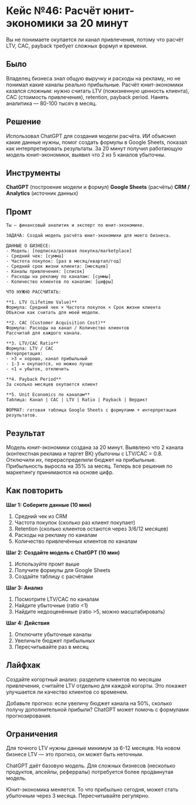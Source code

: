 # Кейс №46: Расчёт юнит-экономики за 20 минут

Вы не понимаете окупается ли канал привлечения, потому что расчёт LTV, CAC, payback требует сложных формул и времени.

## Было

Владелец бизнеса знал общую выручку и расходы на рекламу, но не понимал какие каналы реально прибыльные. Расчёт юнит-экономики казался сложным: нужно считать LTV (пожизненную ценность клиента), CAC (стоимость привлечения), retention, payback period. Нанять аналитика — 80-100 тысяч в месяц.

## Решение

Использовал ChatGPT для создания модели расчёта. ИИ объяснил какие данные нужны, помог создать формулы в Google Sheets, показал как интерпретировать результаты. За 20 минут получил работающую модель юнит-экономики, выявил что 2 из 5 каналов убыточны.

## Инструменты

**ChatGPT** (построение модели и формул)
**Google Sheets** (расчёты)
**CRM / Analytics** (источник данных)

## Промт

```
Ты — финансовый аналитик и эксперт по юнит-экономике.

ЗАДАЧА: Создай модель расчёта юнит-экономики для моего бизнеса.

ДАННЫЕ О БИЗНЕСЕ:
- Модель: [подписка/разовая покупка/marketplace]
- Средний чек: [сумма]
- Частота покупок: [раз в месяц/квартал/год]
- Средний срок жизни клиента: [месяцев]
- Каналы привлечения: [список]
- Расходы на рекламу по каналам: [суммы]
- Количество клиентов по каналам: [цифры]

ЧТО НУЖНО РАССЧИТАТЬ:

**1. LTV (Lifetime Value)**
Формула: Средний чек × Частота покупок × Срок жизни клиента
Объясни как считать для моей модели.

**2. CAC (Customer Acquisition Cost)**
Формула: Расходы на канал / Количество клиентов
Рассчитай для каждого канала.

**3. LTV/CAC Ratio**
Формула: LTV / CAC
Интерпретация:
- >3 = хорошо, канал прибыльный
- 1-3 = окупается, но можно лучше
- <1 = убыток, отключить

**4. Payback Period**
За сколько месяцев окупается клиент

**5. Unit Economics по каналам**
Таблица: Канал | CAC | LTV | Ratio | Payback | Вердикт

ФОРМАТ: готовая таблица Google Sheets с формулами + интерпретация результатов.
```

## Результат

Модель юнит-экономики создана за 20 минут. Выявлено что 2 канала (контекстная реклама и таргет ВК) убыточны с LTV/CAC = 0.8. Отключили их, перераспределили бюджет на прибыльные. Прибыльность выросла на 35% за месяц. Теперь все решения по маркетингу принимаются на основе цифр.

## Как повторить

**Шаг 1: Соберите данные (10 мин)**
1. Средний чек из CRM
2. Частота покупок (сколько раз клиент покупает)
3. Retention (сколько клиентов остаются через 3/6/12 месяцев)
4. Расходы на рекламу по каналам
5. Количество привлечённых клиентов по каналам

**Шаг 2: Создайте модель с ChatGPT (10 мин)**
1. Используйте промт выше
2. Получите формулы для Google Sheets
3. Создайте таблицу с расчётами

**Шаг 3: Анализ**
1. Посмотрите LTV/CAC по каналам
2. Найдите убыточные (ratio <1)
3. Найдите недооценённые (ratio >5, можно масштабировать)

**Шаг 4: Действия**
1. Отключите убыточные каналы
2. Увеличьте бюджет прибыльных
3. Пересчитывайте раз в месяц

## Лайфхак

Создайте когортный анализ: разделите клиентов по месяцам привлечения, считайте LTV отдельно для каждой когорты. Это покажет улучшается ли качество клиентов со временем.

Добавьте прогноз: если увеличу бюджет канала на 50%, сколько получу дополнительной прибыли? ChatGPT может помочь с формулами прогнозирования.

## Ограничения

Для точного LTV нужны данные минимум за 6-12 месяцев. На новом бизнесе LTV — это прогноз, он может быть неточным.

ChatGPT даёт базовую модель. Для сложных бизнесов (несколько продуктов, апсейлы, реферралы) потребуется более продвинутая модель.

Юнит-экономика меняется. То что прибыльно сегодня, может стать убыточным через 3 месяца. Пересчитывайте регулярно.
